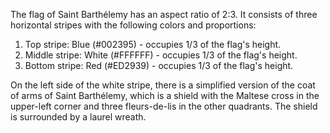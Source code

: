 The flag of Saint Barthélemy has an aspect ratio of 2:3. It consists of three horizontal stripes with the following colors and proportions:

1. Top stripe: Blue (#002395) - occupies 1/3 of the flag's height.
2. Middle stripe: White (#FFFFFF) - occupies 1/3 of the flag's height.
3. Bottom stripe: Red (#ED2939) - occupies 1/3 of the flag's height.

On the left side of the white stripe, there is a simplified version of the coat of arms of Saint Barthélemy, which is a shield with the Maltese cross in the upper-left corner and three fleurs-de-lis in the other quadrants. The shield is surrounded by a laurel wreath.